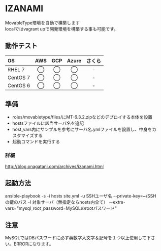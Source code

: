 # IZANAMI

MovableType環境を自動で構築します  
localではvagrant upで開発環境を構築する事も可能です。

## 動作テスト

| OS | AWS | GCP | Azure | さくら |
|:---------|:----:|:----:|:----:|:----:|
| RHEL 7 | ◯ | ◯ | ◯  | - |
| CentOS 7 | ◯  | ◯  | ◯  | - |
| CentOS 6 | ◯  | ◯  | ◯  | - |

## 準備

- roles/movabletype/files/にMT-6.3.2.zipなどのデプロイする本体を設置  
- hostsファイルに該当サーバ名を追記 
- host_vars内にサンプルを参考にサーバ名.ymlファイルを設置し、中身をカスタマイズする
- 起動コマンドを実行する

### 詳細

http://blog.onagatani.com/archives/izanami.html  

## 起動方法

ansible-playbook -s -i hosts site.yml -u SSHユーザ名 --private-key=~/SSHの鍵のパス -l 対象サーバ（無指定ならhosts内全て） --extra-vars="mysql_root_password=MySQLのrootパスワード"  

## 注意

MySQLではDBパスワードに必ず英数字大文字＆記号を１つ以上使用して下さい。ERRORになります。

